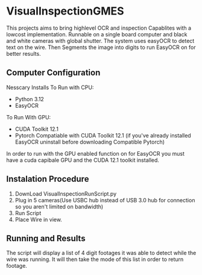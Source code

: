 # VisualInspectionGMES
This projects aims to bring highlevel OCR and inspection Capablites with a lowcost implementation. Runnable on a single board computer and black and white cameras with global shutter. The system uses easyOCR to detect text on the wire. Then Segments the image into digits to run EasyOCR on for better results. 
## Computer Configuration
Nesscary Installs
To Run with CPU:
- Python 3.12
- EasyOCR

To Run With GPU:

- CUDA Toolkit 12.1
- Pytorch Compatiable with CUDA Toolkit 12.1 (if you've already installed EasyOCR uninstall before downloading Compatible Pytorch)

In order to run with the GPU enabled function on for EasyOCR you must have a cuda capibale GPU and the CUDA 12.1 toolkit installed.
## Instalation Procedure

1. DownLoad VisualInspectionRunScript.py
2. Plug in 5 cameras(Use USBC hub instead of USB 3.0 hub for connection so you aren't limited on bandwidth)
3. Run Script
4. Place Wire in view.

## Running and Results
The script will display a list of 4 digit footages it was able to detect while the wire was running. It will then take the mode of this list in order to return footage. 
